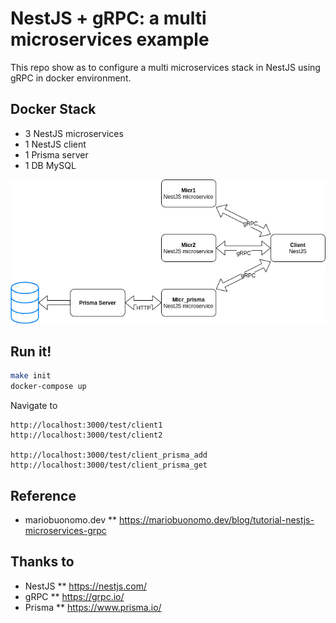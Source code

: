 # NestJS + gRPC: a multi microservices example

This repo show as to configure a multi microservices stack in NestJS using gRPC in docker environment.

## Docker Stack

- 3 NestJS microservices
- 1 NestJS client
- 1 Prisma server
- 1 DB MySQL

<img src="assets/microservices.png">

## Run it!

```bash
make init
docker-compose up
```

Navigate to

```
http://localhost:3000/test/client1
http://localhost:3000/test/client2

http://localhost:3000/test/client_prisma_add
http://localhost:3000/test/client_prisma_get
```

## Reference

* mariobuonomo.dev 
** https://mariobuonomo.dev/blog/tutorial-nestjs-microservices-grpc

## Thanks to
- NestJS 
** https://nestjs.com/
- gRPC 
** https://grpc.io/
- Prisma 
** https://www.prisma.io/
